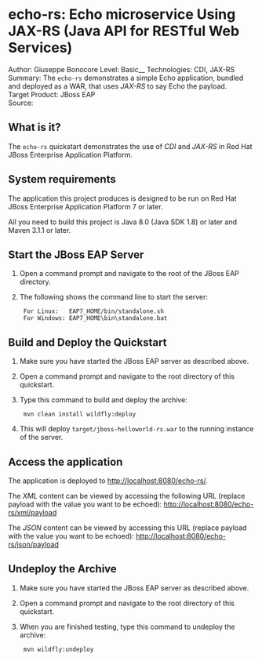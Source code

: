 echo-rs: Echo microservice Using JAX-RS (Java API for RESTful Web Services)
==========================================================================
Author: Giuseppe Bonocore
Level: Basic__
Technologies: CDI, JAX-RS    
Summary: The `echo-rs` demonstrates a simple Echo application, bundled and deployed as a WAR, that uses *JAX-RS* to say Echo the payload.    
Target Product: JBoss EAP  
Source: 

What is it?
-----------

The `echo-rs` quickstart demonstrates the use of *CDI* and *JAX-RS* in Red Hat JBoss Enterprise Application Platform.


System requirements
-------------------

The application this project produces is designed to be run on Red Hat JBoss Enterprise Application Platform 7 or later. 

All you need to build this project is Java 8.0 (Java SDK 1.8) or later and Maven 3.1.1 or later.

Start the JBoss EAP Server
-------------------------

1. Open a command prompt and navigate to the root of the JBoss EAP directory.
2. The following shows the command line to start the server:

        For Linux:   EAP7_HOME/bin/standalone.sh
        For Windows: EAP7_HOME\bin\standalone.bat

 
Build and Deploy the Quickstart
-------------------------

1. Make sure you have started the JBoss EAP server as described above.
2. Open a command prompt and navigate to the root directory of this quickstart.
3. Type this command to build and deploy the archive:

        mvn clean install wildfly:deploy

4. This will deploy `target/jboss-helloworld-rs.war` to the running instance of the server.


Access the application 
---------------------

The application is deployed to <http://localhost:8080/echo-rs/>.

The *XML* content can be viewed by accessing the following URL (replace payload with the value you want to be echoed): <http://localhost:8080/echo-rs/xml/payload> 

The *JSON* content can be viewed by accessing this URL (replace payload with the value you want to be echoed): <http://localhost:8080/echo-rs/json/payload>


Undeploy the Archive
--------------------

1. Make sure you have started the JBoss EAP server as described above.
2. Open a command prompt and navigate to the root directory of this quickstart.
3. When you are finished testing, type this command to undeploy the archive:

        mvn wildfly:undeploy

<!-- Build and Deploy the Quickstart to OpenShift - Coming soon! -->
